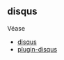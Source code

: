 ## disqus

Véase 

* [disqus](disqus.com)
* [plugin-disqus](https://github.com/GitbookIO/plugin-disqus)
